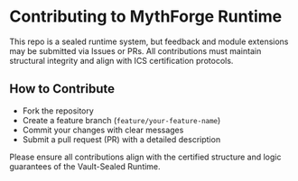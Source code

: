 # Contributing to MythForge Runtime

This repo is a sealed runtime system, but feedback and module extensions may be submitted via Issues or PRs. 
All contributions must maintain structural integrity and align with ICS certification protocols.

## How to Contribute

- Fork the repository
- Create a feature branch (`feature/your-feature-name`)
- Commit your changes with clear messages
- Submit a pull request (PR) with a detailed description

Please ensure all contributions align with the certified structure and logic guarantees of the Vault-Sealed Runtime.
